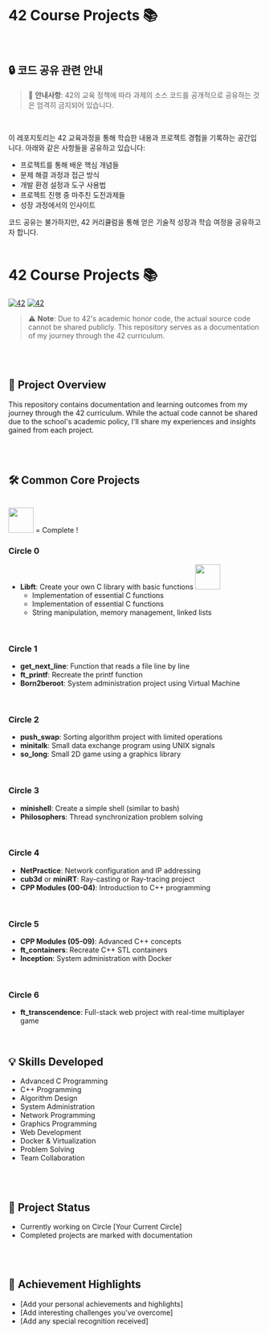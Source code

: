# 42 Course Projects 📚

<br>

## 🔒 코드 공유 관련 안내

> 🚨 **안내사항**: 42의 교육 정책에 따라 과제의 소스 코드를 공개적으로 공유하는 것은 엄격히 금지되어 있습니다. 

<br>

이 레포지토리는 42 교육과정을 통해 학습한 내용과 프로젝트 경험을 기록하는 공간입니다. 아래와 같은 사항들을 공유하고 있습니다:

- 프로젝트를 통해 배운 핵심 개념들
- 문제 해결 과정과 접근 방식
- 개발 환경 설정과 도구 사용법
- 프로젝트 진행 중 마주친 도전과제들
- 성장 과정에서의 인사이트


코드 공유는 불가하지만, 42 커리큘럼을 통해 얻은 기술적 성장과 학습 여정을 공유하고자 합니다.
<br><br>

# 42 Course Projects 📚


[![42](https://img.shields.io/badge/42-Seoul-00599C?style=flat-square&logo=42)](https://42seoul.kr/) 
[![42](https://img.shields.io/badge/42-Gyeongsan-00599C?style=flat-square&logo=42)](https://42gyeongsan.kr/)


> ⚠️ **Note**: Due to 42's academic honor code, the actual source code cannot be shared publicly. This repository serves as a documentation of my journey through the 42 curriculum.

<br><br>

## 🎯 Project Overview

This repository contains documentation and learning outcomes from my journey through the 42 curriculum. While the actual code cannot be shared due to the school's academic policy, I'll share my experiences and insights gained from each project.

<br><br>

## 🛠️ Common Core Projects

<br>
<img src="https://noticon-static.tammolo.com/dgggcrkxq/image/upload/v1683680980/noticon/ofgymrzrsku11otwlv6a.gif" width="50" height="50"></a> = Complete ! 
<br>

### Circle 0
- **Libft**: Create your own C library with basic functions <a href="https://github.com/cheringring/42_Course/blob/main/Libft.md"><img src="https://noticon-static.tammolo.com/dgggcrkxq/image/upload/v1683680980/noticon/ofgymrzrsku11otwlv6a.gif" width="50" height="50"></a>
  - Implementation of essential C functions
  - Implementation of essential C functions
  - String manipulation, memory management, linked lists

<br>

### Circle 1
- **get_next_line**: Function that reads a file line by line
- **ft_printf**: Recreate the printf function
- **Born2beroot**: System administration project using Virtual Machine

<br>

### Circle 2
- **push_swap**: Sorting algorithm project with limited operations
- **minitalk**: Small data exchange program using UNIX signals
- **so_long**: Small 2D game using a graphics library

<br>

### Circle 3
- **minishell**: Create a simple shell (similar to bash)
- **Philosophers**: Thread synchronization problem solving

<br>

### Circle 4
- **NetPractice**: Network configuration and IP addressing
- **cub3d** or **miniRT**: Ray-casting or Ray-tracing project
- **CPP Modules (00-04)**: Introduction to C++ programming

<br>

### Circle 5
- **CPP Modules (05-09)**: Advanced C++ concepts
- **ft_containers**: Recreate C++ STL containers
- **Inception**: System administration with Docker

<br>

### Circle 6
- **ft_transcendence**: Full-stack web project with real-time multiplayer game

<br>

## 💡 Skills Developed

- Advanced C Programming
- C++ Programming
- Algorithm Design
- System Administration
- Network Programming
- Graphics Programming
- Web Development
- Docker & Virtualization
- Problem Solving
- Team Collaboration

<br><br>

## 📝 Project Status

- Currently working on Circle [Your Current Circle]
- Completed projects are marked with documentation

<br><br>

## 🌟 Achievement Highlights

- [Add your personal achievements and highlights]
- [Add interesting challenges you've overcome]
- [Add any special recognition received]



